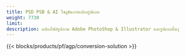 ```yaml
---
title: PSD PSB & AI โซลูชันการแปลงรูปแบบ
weight: 7730
limit: 
description: แปลงไฟล์รูปภาพ Adobe PhotoShop & Illustrator และรูปแบบอื่นๆ
---
```


{{< blocks/products/pf/agp/conversion-solution >}} 
